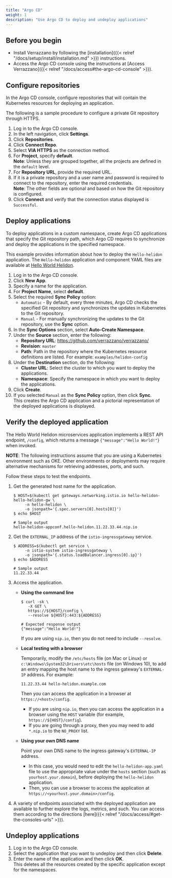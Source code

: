 ```yaml
---
title: "Argo CD"
weight: 1
description: "Use Argo CD to deploy and undeploy applications"
---
```


## Before you begin

- Install Verrazzano by following the [installation]({{< relref "/docs/setup/install/installation.md" >}}) instructions.
- Access the Argo CD console using the instructions at [Access Verrazzano]({{< relref "/docs/access#the-argo-cd-console" >}}).

## Configure repositories

In the Argo CD console, configure repositories that will contain the Kubernetes resources for deploying an application.

The following is a sample procedure to configure a private Git repository through HTTPS.
1. Log in to the Argo CD console.
2. In the left navigation, click **Settings**.
3. Click **Repositories**.
3. Click **Connect Repo**.
4. Select **VIA HTTPS** as the connection method.
5. For **Project**, specify **default**.
<br>**Note**: Unless they are grouped together, all the projects are defined in the `default` level.
6. For **Repository URL**, provide the required URL.
7. If it is a private repository and a user name and password is required to connect to the repository, enter the required credentials.
<br>**Note**: The other fields are optional and based on how the Git repository is configured.
9. Click **Connect** and verify that the connection status displayed is `Successful`.

## Deploy applications

To deploy applications in a custom namespace, create Argo CD applications that specify the Git repository path, which Argo CD requires to synchronize and deploy the applications in the specified namespace.

This example provides information about how to deploy the `Hello-helidon` application. The `Hello-helidon` application and component YAML files are available at [Hello World Helidon](https://github.com/verrazzano/verrazzano/tree/master/examples/helidon-config).

1. Log in to the Argo CD console.
2. Click **New App**.
3. Specify a name for the application.
4. For **Project Name**, select **default**.
5. Select the required **Sync Policy** option:
   - `Automatic` - By default, every three minutes, Argo CD checks the specified Git repository and synchronizes the updates in Kubernetes to the Git repository.
   - `Manual` - For manually synchronizing the updates to the Git repository, use the **Sync** option.
6. In the **Sync Options** section, select **Auto-Create Namespace**.
7. Under the **Source** section, enter the following:
    - **Repository URL**: https://github.com/verrazzano/verrazzano/
    - **Revision**: `master`
    - **Path**: Path in the repository where the Kubernetes resource definitions are listed. For example: `examples/helidon-config`
7. Under the **Destination** section, do the following:
    - **Cluster URL**: Select the cluster to which you want to deploy the applications.
    - **Namespace**: Specify the namespace in which you want to deploy the applications.
9. Click **Create**.
10. If you selected `Manual` as the **Sync Policy** option, then click **Sync**.
<br> This creates the Argo CD application and a pictorial representation of the deployed applications is displayed.

## Verify the deployed application

The Hello World Helidon microservices application implements a REST API endpoint, `/config`, which returns a message `{"message":"Hello World!"}` when invoked.

**NOTE**:  The following instructions assume that you are using a Kubernetes environment such as OKE. Other environments or deployments may require alternative mechanisms for retrieving addresses, ports, and such.

Follow these steps to test the endpoints.

1. Get the generated host name for the application.

   ```
   $ HOST=$(kubectl get gateways.networking.istio.io hello-helidon-hello-helidon-gw \
        -n hello-helidon \
        -o jsonpath='{.spec.servers[0].hosts[0]}')
   $ echo $HOST

   # Sample output
   hello-helidon-appconf.hello-helidon.11.22.33.44.nip.io
   ```

1. Get the `EXTERNAL_IP` address of the `istio-ingressgateway` service.
   ```
   $ ADDRESS=$(kubectl get service \
        -n istio-system istio-ingressgateway \
        -o jsonpath='{.status.loadBalancer.ingress[0].ip}')
   $ echo $ADDRESS

   # Sample output
   11.22.33.44
   ```   

1. Access the application.

   * **Using the command line**
     ```
     $ curl -sk \
        -X GET \
        https://${HOST}/config \
        --resolve ${HOST}:443:${ADDRESS}

     # Expected response output
     {"message":"Hello World!"}
     ```
     If you are using `nip.io`, then you do not need to include `--resolve`.
   * **Local testing with a browser**

     Temporarily, modify the `/etc/hosts` file (on Mac or Linux)
     or `c:\Windows\System32\Drivers\etc\hosts` file (on Windows 10),
     to add an entry mapping the host name to the ingress gateway's `EXTERNAL-IP` address.
     For example:
     ```
     11.22.33.44 hello-helidon.example.com
     ```
     Then you can access the application in a browser at `https://<host>/config`.

     - If you are using `nip.io`, then you can access the application in a browser using the `HOST` variable (for example, `https://${HOST}/config`).  
     - If you are going through a proxy, then you may need to add `*.nip.io` to the `NO_PROXY` list.

   * **Using your own DNS name**

     Point your own DNS name to the ingress gateway's `EXTERNAL-IP` address.
     * In this case, you would need to edit the `hello-helidon-app.yaml` file
       to use the appropriate value under the `hosts` section (such as `yourhost.your.domain`),
       before deploying the `hello-helidon` application.
     * Then, you can use a browser to access the application at `https://<yourhost.your.domain>/config`.     

1. A variety of endpoints associated with the deployed application are available to further explore the logs, metrics, and such.
You can access them according to the directions [here]({{< relref "/docs/access/#get-the-consoles-urls" >}}).  

## Undeploy applications

1. Log in to the Argo CD console.
2. Select the application that you want to undeploy and then click **Delete**.
3. Enter the name of the application and then click **OK**.
<br>This deletes all the resources created by the specific application except for the namespaces.
